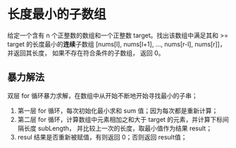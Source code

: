 # 长度最小的子数组

给定一个含有 n 个正整数的数组和一个正整数 target。找出该数组中满足其和 >= target 
的长度最小的**连续**子数组 [nums[l], nums[l+1], ..., nums[r-l], nums[r]]，并返回其长度，
如果不存在符合条件的子数组， 返回 0。

## 暴力解法

双层 for 循环暴力求解，在数组中从开始不断地开始寻找最小的子串；

1. 第一层 for 循环，每次初始化最小求和 sum 值；因为每次都是重新计算；
2. 第二层 for 循环，计算数组中元素相加之和大于 target 的元素，并计算下标间隔长度 subLength，
并比较上一次的长度，取最小值作为结果 result；
3. resul 结果是否重新被赋值，有则返回 0；否则返回 result值；


